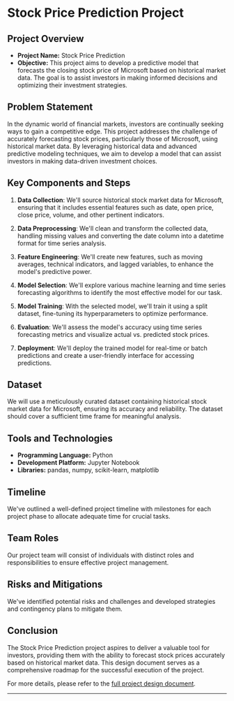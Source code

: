 # Stock Price Prediction Project

## Project Overview

- **Project Name:** Stock Price Prediction
- **Objective:** This project aims to develop a predictive model that forecasts the closing stock price of Microsoft based on historical market data. The goal is to assist investors in making informed decisions and optimizing their investment strategies.

## Problem Statement

In the dynamic world of financial markets, investors are continually seeking ways to gain a competitive edge. This project addresses the challenge of accurately forecasting stock prices, particularly those of Microsoft, using historical market data. By leveraging historical data and advanced predictive modeling techniques, we aim to develop a model that can assist investors in making data-driven investment choices.

## Key Components and Steps

1. **Data Collection**: We'll source historical stock market data for Microsoft, ensuring that it includes essential features such as date, open price, close price, volume, and other pertinent indicators.

2. **Data Preprocessing**: We'll clean and transform the collected data, handling missing values and converting the date column into a datetime format for time series analysis.

3. **Feature Engineering**: We'll create new features, such as moving averages, technical indicators, and lagged variables, to enhance the model's predictive power.

4. **Model Selection**: We'll explore various machine learning and time series forecasting algorithms to identify the most effective model for our task.

5. **Model Training**: With the selected model, we'll train it using a split dataset, fine-tuning its hyperparameters to optimize performance.

6. **Evaluation**: We'll assess the model's accuracy using time series forecasting metrics and visualize actual vs. predicted stock prices.

7. **Deployment**: We'll deploy the trained model for real-time or batch predictions and create a user-friendly interface for accessing predictions.

## Dataset

We will use a meticulously curated dataset containing historical stock market data for Microsoft, ensuring its accuracy and reliability. The dataset should cover a sufficient time frame for meaningful analysis.

## Tools and Technologies

- **Programming Language:** Python
- **Development Platform:** Jupyter Notebook
- **Libraries:** pandas, numpy, scikit-learn, matplotlib

## Timeline

We've outlined a well-defined project timeline with milestones for each project phase to allocate adequate time for crucial tasks.

## Team Roles

Our project team will consist of individuals with distinct roles and responsibilities to ensure effective project management.

## Risks and Mitigations

We've identified potential risks and challenges and developed strategies and contingency plans to mitigate them.

## Conclusion

The Stock Price Prediction project aspires to deliver a valuable tool for investors, providing them with the ability to forecast stock prices accurately based on historical market data. This design document serves as a comprehensive roadmap for the successful execution of the project.

For more details, please refer to the [full project design document](https://github.com/CodeMarshall21/Stock-Price-Prediction/blob/main/Stock%20Price%20Prediction%20Project%20Design%20Document.pdf).

---
